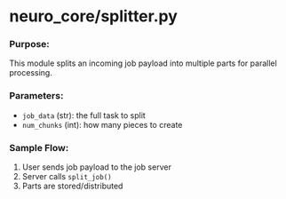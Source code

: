 # neuro_core/splitter.py

### Purpose:
This module splits an incoming job payload into multiple parts for parallel processing.

### Parameters:
- `job_data` (str): the full task to split
- `num_chunks` (int): how many pieces to create

### Sample Flow:
1. User sends job payload to the job server
2. Server calls `split_job()`
3. Parts are stored/distributed
